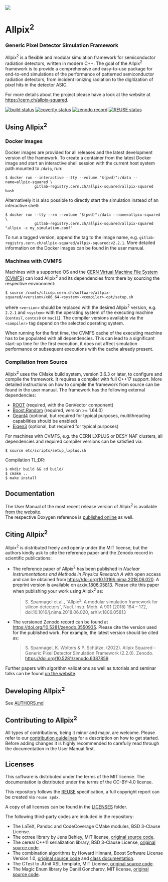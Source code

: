 <!--
SPDX-FileCopyrightText: 2016-2023 CERN and the Allpix Squared authors
SPDX-License-Identifier: CC-BY-4.0
-->

[![](doc/logo_small.png)](https://cern.ch/allpix-squared)

# Allpix<sup>2</sup>
### Generic Pixel Detector Simulation Framework

Allpix<sup>2</sup> is a flexible and modular simulation framework for semiconductor radiation detectors, written in modern C++. The goal of the Allpix<sup>2</sup> framework is to provide a comprehensive and easy-to-use package for end-to-end simulations of the performance of patterned semiconductor radiation detectors, from incident ionizing radiation to the digitization of pixel hits in the detector ASIC.

For more details about the project please have a look at the website at https://cern.ch/allpix-squared.

[![build status](https://gitlab.cern.ch/allpix-squared/allpix-squared/badges/master/pipeline.svg)](https://gitlab.cern.ch/allpix-squared/allpix-squared/commits/master)
[![coverity status](https://scan.coverity.com/projects/21520/badge.svg)](https://scan.coverity.com/projects/allpix-squared)
[![zenodo record](https://zenodo.org/badge/DOI/10.5281/zenodo.3550935.svg)](https://doi.org/10.5281/zenodo.3550935)
[![REUSE status](https://api.reuse.software/badge/gitlab.cern.ch/allpix-squared/allpix-squared)](https://api.reuse.software/info/gitlab.cern.ch/allpix-squared/allpix-squared)


## Using Allpix<sup>2</sup>

### Docker Images

Docker images are provided for all releases and the latest development version of the framework.
To create a container from the latest Docker image and start an interactive shell session with the current host system path mounted to `/data`, run:

```shell
$ docker run --interactive --tty --volume "$(pwd)":/data --name=allpix-squared \
             gitlab-registry.cern.ch/allpix-squared/allpix-squared bash
```

Alternatively it is also possible to directly start the simulation instead of an interactive shell:

```shell
$ docker run --tty --rm --volume "$(pwd)":/data --name=allpix-squared \
             gitlab-registry.cern.ch/allpix-squared/allpix-squared "allpix -c my_simulation.conf"
```

To run a tagged version, append the tag to the image name, e.g. `gitlab-registry.cern.ch/allpix-squared/allpix-squared:v2.2.1`.
More detailed information on the Docker images can be found in the user manual.


### Machines with CVMFS

Machines with a supported OS and the [CERN Virtual Machine File System (CVMFS)](https://cernvm.cern.ch/portal/filesystem) can load Allpix<sup>2</sup> and its dependencies from there by sourcing the respective environment:

```shell
$ source /cvmfs/clicdp.cern.ch/software/allpix-squared/<version>/x86_64-<system>-<compiler>-opt/setup.sh
```
where `<version>` should be replaced with the desired Allpix<sup>2</sup> version, e.g. `2.2.1` and `<system>` with the operating system of the executing machine (`centos7`, `centos8` or `mac11`). The compiler versions available via the `<compiler>` tag depend on the selected operating system.

When running for the first time, the CVMFS cache of the executing machine has to be populated with all dependencies.
This can lead to a significant start-up time for the first execution, it does not affect simulation performance or subsequent executions with the cache already present.


### Compilation from Source
Allpix<sup>2</sup> uses the CMake build system, version 3.6.3 or later, to configure and compile the framework.
It requires a compiler with full C++17 support.
More detailed instructions on how to compile the framework from source can be found in the user manual.
The framework has the following external dependencies:

* [ROOT](https://root.cern.ch/building-root) (required, with the GenVector component)
* [Boost.Random](https://www.boost.org/doc/libs/1_75_0/doc/html/boost_random/reference.html) (required, version >= 1.64.0)
* [Geant4](http://geant4-userdoc.web.cern.ch/geant4-userdoc/UsersGuides/InstallationGuide/html/installguide.html) (optional, but required for typical purposes, multithreading capabilities should be enabled)
* [Eigen3](http://eigen.tuxfamily.org/index.php?title=Main_Page) (optional, but required for typical purposes)

For machines with CVMFS, e.g. the CERN LXPLUS or DESY NAF clusters, all dependencies and required compiler versions can be satisfied via:
```
$ source etc/scripts/setup_lxplus.sh
```

Compilation TL;DR:

```shell
$ mkdir build && cd build/
$ cmake ..
$ make install
```


## Documentation

The User Manual of the most recent release version of Allpix<sup>2</sup> is available [from the website](https://cern.ch/allpix-squared/usermanual/allpix-manual.pdf).\
The respective Doxygen reference is [published online](https://allpix-squared.docs.cern.ch/reference/) as well.


## Citing Allpix<sup>2</sup>

Allpix<sup>2</sup> is distributed freely and openly under the MIT license, but the authors kindly ask to cite the reference paper and the Zenodo record in scientific publications:

* The reference paper of Allpix<sup>2</sup> has been published in *Nuclear Instrumentations and Methods in Physics Research A* with open access and can be obtained from https://doi.org/10.1016/j.nima.2018.06.020.
    A preprint version is available on [arxiv:1806.05813](https://arxiv.org/abs/1806.05813).
    Please cite this paper when publishing your work using Allpix<sup>2</sup> as:

    > S. Spannagel et al., “Allpix<sup>2</sup>: A modular simulation framework for silicon detectors”, Nucl. Instr.
    > Meth. A 901 (2018) 164 – 172, doi:10.1016/j.nima.2018.06.020, arXiv:1806.05813

* The versioned Zenodo record can be found at https://doi.org/10.5281/zenodo.3550935. Please cite the version used for the published work. For example, the latest version should be cited as:

    > S. Spannagel, K. Wolters & P. Schütze. (2022). Allpix Squared - Generic Pixel Detector Simulation Framework (2.2.0).
    > Zenodo. https://doi.org/10.5281/zenodo.6387859

Further papers with algorithm validations as well as tutorials and seminar talks can be found [on the website](https://cern.ch/allpix-squared/page/publications/).


## Developing Allpix<sup>2</sup>

See [AUTHORS.md](./AUTHORS.md)

## Contributing to Allpix<sup>2</sup>

All types of contributions, being it minor and major, are welcome. Please refer to our [contribution guidelines](CONTRIBUTING.md) for a description on how to get started.
Before adding changes it is highly recommended to carefully read through the documentation in the User Manual first.


## Licenses
This software is distributed under the terms of the MIT license. The documentation is distributed under the terms of the CC-BY-4.0 license.

This repository follows the [REUSE](https://reuse.software/) specification, a full copyright report can be created via `reuse spdx`.

A copy of all licenses can be found in the [LICENSES](LICENSES/) folder.

The following third-party codes are included in the repository:
* The LaTeX, Pandoc and CodeCoverage CMake modules, BSD 3-Clause License.
* The octree library by Jens Behley, MIT license, [original source code](https://github.com/jbehley/octree).
* The cereal C++11 serialization library, BSD 3-Clause License, [original source code](https://github.com/USCiLab/cereal).
* The combination algorithms by Howard Hinnant, Boost Software License Version 1.0, [original source code](https://github.com/HowardHinnant/combinations) and [class documentation](https://howardhinnant.github.io/combinations/combinations.html).
* The CTest to JUnit XSL template, MIT License, [original source code](https://github.com/rpavlik/jenkins-ctest-plugin).
* The Magic Enum library by Daniil Goncharov, MIT license, [original source code](https://github.com/Neargye/magic_enum).
